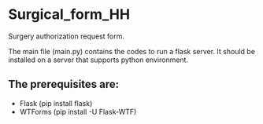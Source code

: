 # Surgical_form_HH
Surgery authorization request form.

The main file (main.py) contains the codes to run a flask server. It should be installed on a server that supports python environment.

## The prerequisites are:
- Flask (pip install flask)
- WTForms (pip install -U Flask-WTF)
